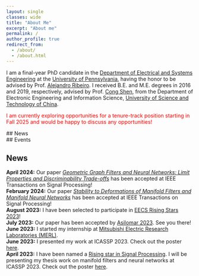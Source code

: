 ```yaml
---
layout: single
classes: wide
title: "About Me"
excerpt: "About me"
permalink: /
author_profile: true
redirect_from: 
  - /about/
  - /about.html
---
```



I am a final-year PhD candidate in the [Department of Electrical and Systems Engineering](https://www.ese.upenn.edu/) at the [University of Pennsylvania](https://www.upenn.edu/), having the honor to be advised by Prof. [Alejandro Ribeiro](https://alelab.seas.upenn.edu/alejandro-ribeiro/). I received B.E. and M.E. degrees in 2016 and 2019, respectively, advised by Prof. [Cong Shen](https://engineering.virginia.edu/faculty/cong-shen), from the Department of Electronic Engineering and Information Science, [University of Science and Technology of China](https://en.ustc.edu.cn/).

<span style="color:red">I am currently exploring opportunities for a tenure-track position starting in Fall 2025 and would be happy to discuss any opportunities!</span>

<div class="container">
        <div class="row">
            <div class="col-lg-6 col-md-6 col-sm-12 col-xs-12">
                ## News
            </div>
            <div class="col-lg-6 col-md-6 col-sm-12 col-xs-12">
                ## Events
            </div>
        </div>
    </div>

## News
<b>April 2024:</b> Our paper [*Geometric Graph Filters and Neural Networks: Limit Properties and Discriminability Trade-offs*](https://arxiv.org/abs/2305.18467) has been accepted at IEEE Transactions on Signal Processing!<br>
<b>February 2024:</b> Our paper [*Stability to Deformations of Manifold Filters and Manifold Neural Networks*](https://arxiv.org/abs/2106.03725) has been accepted at IEEE Transactions on Signal Processing!<br>
<b>August 2023:</b> I have been selected to participate in [EECS Rising Stars 2023](https://eecsrisingstars2023.cc.gatech.edu/)!<br>
<b>July 2023:</b> Our paper has been accepted by [Asilomar 2023](https://www.asilomarsscconf.org/). See you there!<br>
<b>June 2023:</b> I started my internship at [Mitsubishi Electric Research Laboratories (MERL)](https://www.merl.com/).<br>
<b>June 2023:</b> I presented my work at ICASSP 2023. Check out the poster [here](/Posters/ICASSP2023_convolutional_poster.pdf).<br>
<b>April 2023:</b> I have been named a [Rising star in Signal Processing](https://2023.ieeeicassp.org/rising-stars-workshop/). I will be presenting my thesis work on manifold filters and neural networks at ICASSP 2023. Check out the poster [here](/Posters/ICASSP2023_rising_star_poster.pdf).<br>
